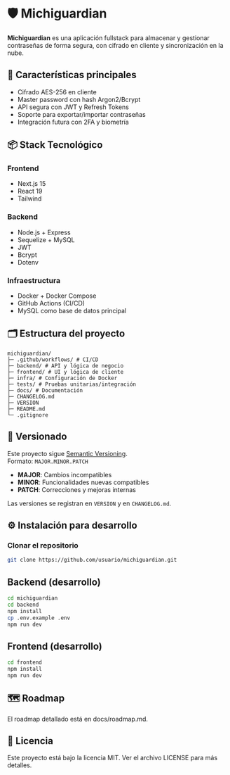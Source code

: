 # 🛡️ Michiguardian

**Michiguardian** es una aplicación fullstack para almacenar y gestionar contraseñas de forma segura, con cifrado en cliente y sincronización en la nube.

## 🚀 Características principales

- Cifrado AES-256 en cliente
- Master password con hash Argon2/Bcrypt
- API segura con JWT y Refresh Tokens
- Soporte para exportar/importar contraseñas
- Integración futura con 2FA y biometría

## 📦 Stack Tecnológico

### Frontend

- Next.js 15
- React 19
- Tailwind

### Backend 

- Node.js + Express
- Sequelize + MySQL
- JWT
- Bcrypt
- Dotenv

### Infraestructura

- Docker + Docker Compose
- GitHub Actions (CI/CD)
- MySQL como base de datos principal

## 🗂 Estructura del proyecto

```text
michiguardian/
├─ .github/workflows/ # CI/CD
├─ backend/ # API y lógica de negocio
├─ frontend/ # UI y lógica de cliente
├─ infra/ # Configuración de Docker
├─ tests/ # Pruebas unitarias/integración
├─ docs/ # Documentación
├─ CHANGELOG.md
├─ VERSION
├─ README.md
└─ .gitignore
```

## 📜 Versionado

Este proyecto sigue [Semantic Versioning](https://semver.org/lang/es/).  
Formato: `MAJOR.MINOR.PATCH`

- **MAJOR**: Cambios incompatibles
- **MINOR**: Funcionalidades nuevas compatibles
- **PATCH**: Correcciones y mejoras internas

Las versiones se registran en `VERSION` y en `CHANGELOG.md`.

## ⚙️ Instalación para desarrollo

### Clonar el repositorio

```bash
git clone https://github.com/usuario/michiguardian.git
```

## Backend (desarrollo)

```bash
cd michiguardian
cd backend
npm install
cp .env.example .env
npm run dev
```

## Frontend (desarrollo)

```bash
cd frontend
npm install
npm run dev
```

## 🗺 Roadmap

El roadmap detallado está en docs/roadmap.md.

## 📄 Licencia

Este proyecto está bajo la licencia MIT. Ver el archivo LICENSE para más detalles.
